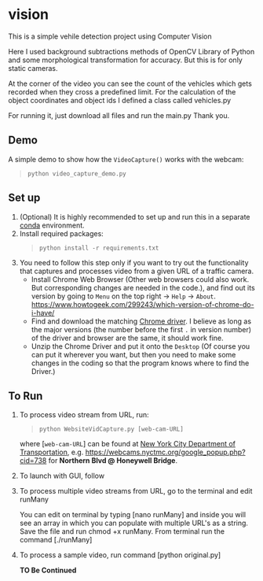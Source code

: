 # vision
This is a simple vehile detection project using Computer Vision

Here I used background subtractions methods of OpenCV Library of Python and some morphological transformation for accuracy.
But this is for only static cameras. 

At the corner of the video you can see the count of the vehicles which gets recorded
when they cross a predefined limit. For the calculation of the object coordinates and object ids I defined a class called vehicles.py

For running it, just download all files and run the main.py
Thank you.


## Demo
A simple demo to show how the `VideoCapture()` works with the webcam:
> `python video_capture_demo.py`


## Set up
1. (Optional) It is highly recommended to set up and run this in a separate [conda](https://conda.io/en/latest/) environment.
2. Install required packages:
    > `python install -r requirements.txt`
3. You need to follow this step only if you want to try out the functionality that captures and processes video from a given URL of a traffic camera.
   - Install Chrome Web Browser (Other web browsers could also work. But corresponding changes are needed in the code.), and find out its version by going to `Menu` on the top right -> `Help` -> `About`. https://www.howtogeek.com/299243/which-version-of-chrome-do-i-have/
   - Find and download the matching [Chrome driver](https://sites.google.com/a/chromium.org/chromedriver/). I believe as long as the major versions (the number before the first `.` in version number) of the driver and browser are the same, it should work fine.
   - Unzip the Chrome Driver and put it onto the `Desktop` (Of course you can put it wherever you want, but then you need to make some changes in the coding so that the program knows where to find the Driver.)

## To Run

1. To process video stream from URL, run:
   > `python WebsiteVidCapture.py [web-cam-URL]`
   
   where [`web-cam-URL`] can be found at [New York City Department of Transportation](https://webcams.nyctmc.org/), e.g. <https://webcams.nyctmc.org/google_popup.php?cid=738> for **Northern Blvd @ Honeywell Bridge**.

2. To launch with GUI, follow
   
3. To process multiple video streams from URL, go to the terminal and edit runMany

   You can edit on terminal by typing [nano runMany] and inside you will see an array in which you can populate with multiple URL's as a string. Save the file and run chmod +x runMany. From terminal run the command [./runMany]

4. To process a sample video, run command [python original.py]

   **TO Be Continued**
